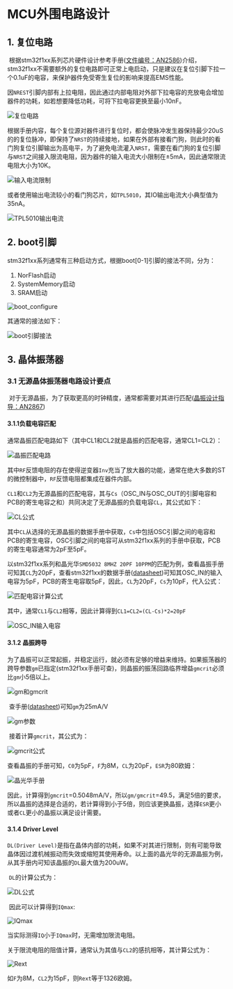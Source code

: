 # MCU外围电路设计

## 1. 复位电路

​		根据stm32f1xx系列芯片硬件设计参考手册([文件编号：AN2586](https://www.st.com/resource/en/application_note/cd00164185-getting-started-with-stm32f10xxx-hardware-development-stmicroelectronics.pdf))介绍，stm32f1xx不需要额外的复位电路即可正常上电启动，只是建议在复位引脚下拉一个0.1uF的电容，来保护器件免受寄生复位的影响来提高EMS性能。

​		因`NREST`引脚内部有上拉电阻，因此通过内部电阻对外部下拉电容的充放电会增加器件的功耗，如若想要降低功耗，可将下拉电容更换至最小10nF。

![复位电路](image/复位电路.png)

​		根据手册内容，每个复位源对器件进行复位时，都会使脉冲发生器保持最少20uS的的复位脉冲，即保持了`NRST`的持续接地，如果在外部有接看门狗，则此时的看门狗复位引脚输出为高电平，为了避免电流灌入`NRST`，需要在看门狗的复位引脚与`NRST`之间接入限流电阻，因为器件的输入电流大小限制在±5mA，因此通常限流电阻大小为10K。

![输入电流限制](image/输入电流限制.png)

​		或者使用输出电流较小的看门狗芯片，如`TPL5010`，其IO输出电流大小典型值为35nA。

![TPL5010输出电流](image/TPL5010输出电流.png)



## 2. boot引脚

stm32f1xx系列通常有三种启动方式，根据boot[0-1]引脚的接法不同，分为：

1. NorFlash启动
2. SystemMemory启动
3. SRAM启动

![boot_configure](image/boot_configure.png)

其通常的接法如下：

![boot引脚接法](image/boot引脚接法.png)

## 3. 晶体振荡器

### 3.1 无源晶体振荡器电路设计要点

​		对于无源晶振，为了获取更高的时钟精度，通常都需要对其进行匹配([晶振设计指导：AN2867](https://www.st.com/content/ccc/resource/technical/document/application_note/c6/eb/5e/11/e3/69/43/eb/CD00221665.pdf/files/CD00221665.pdf/jcr:content/translations/en.CD00221665.pdf))

#### 3.1.1负载电容匹配

​		通常晶振匹配电路如下（其中CL1和CL2就是晶振的匹配电容，通常CL1=CL2）：

![晶振匹配电路](image/晶振匹配电路.png)

​		其中`RF`反馈电阻的存在使得逆变器`Inv`充当了放大器的功能，通常在绝大多数的ST的微控制器中，`RF`反馈电阻都集成在器件内部。

​		`CL1`和`CL2`为无源晶振的匹配电容，其与`Cs`（OSC_IN与OSC_OUT的引脚电容和PCB的寄生电容之和）共同决定了无源晶振的负载电容`CL`，其公式如下：

![CL公式](image/CL公式.png)

​		其中`CL`从选择的无源晶振的数据手册中获取，`Cs`中包括OSC引脚之间的电容和PCB的寄生电容，OSC引脚之间的电容可从stm32f1xx系列的手册中获取，PCB的寄生电容通常为2pF至5pF。

​		以stm32f1xx系列和晶光华`SMD5032 8MHZ 20PF 10PPM`的匹配为例，查看晶振手册可知其`CL`为20pF，查看stm32f1xx的数据手册([datasheet](https://www.st.com/resource/en/datasheet/stm32f103ve.pdf))可知其OSC_IN的输入电容为5pF，PCB的寄生电容取5pF，因此，`CL`为20pF，`Cs`为10pF，代入公式：

![匹配电容计算公式](image/匹配电容计算公式.png)

其中，通常`CL1`与`CL2`相等，因此计算得到`CL1=CL2=(CL-Cs)*2=20pF`

![OSC_IN输入电容](image/OSC_IN输入电容.png)

#### 3.1.2 晶振跨导

​		为了晶振可以正常起振，并稳定运行，就必须有足够的增益来维持。如果振荡器的跨导参数`gm`已指定(stm32f1xx手册可查)，则晶振的振荡回路临界增益`gmcrit`必须比`gm`小5倍以上。

![gm和gmcrit](image/gm和gmcrit.png)

​		查手册([datasheet](https://www.st.com/resource/en/datasheet/stm32f103ve.pdf))可知`gm`为25mA/V

![gm参数](image/gm参数.png)

​	接着计算`gmcrit`，其公式为：

![gmcrit公式](image/gmcrit公式.png)

​		查看晶振的手册可知，`C0`为5pF，`F`为8M，`CL`为20pF，`ESR`为80欧姆：

![晶光华手册](image/晶光华手册.png)

​		因此，计算得到`gmcrit`=0.5048mA/V，所以`gm/gmcrit`=49.5，满足5倍的要求，所以晶振的选择是合适的，若计算得到小于5倍，则应该更换晶振，选择`ESR`更小或者`CL`更小的晶振以满足设计需要。

#### 3.1.4 Driver Level

​		`DL(Driver Level)`是指在晶体内部的功耗，如果不对其进行限制，则有可能导致晶体因过渡机械振动而失效或缩短其使用寿命。以上面的晶光华的无源晶振为例，从其手册内可知该晶振的`DL`最大值为200uW。

​		`DL`的计算公式为：

![DL公式](image/DL公式.png)

​		因此可以计算得到`IQmax`:

![IQmax](image/IQmax.png)

​		当实际测得`IQ`小于`IQmax`时，无需增加限流电阻。

​		关于限流电阻的阻值计算，通常认为其值与`CL2`的感抗相等，其计算公式为：

![Rext](image/Rext.png)

​		如`F`为8M，`CL2`为15pF，则`Rext`等于1326欧姆。